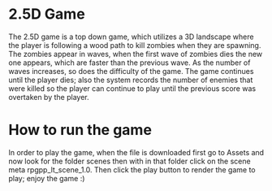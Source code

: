 # 2.5D Game #

The 2.5D game is a top down game, which utilizes a 3D landscape where the player is following a wood path to kill zombies when they are spawning. The zombies appear in waves, when the first wave of zombies dies the new one appears, which are faster than the previous wave. As the number of waves increases, so does the difficulty of the game. The game continues until the player dies; also the system records the number of enemies that were killed so the player can continue to play until the previous score was overtaken by the player.

# How to run the game #
  In order to play the game, when the file is downloaded first go to Assets and now look for the folder scenes then with in that folder click on the scene meta rpgpp_lt_scene_1.0. Then click the play button to render the game to play; enjoy the game :)
